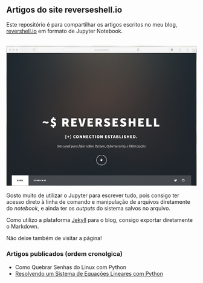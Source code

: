 ## Artigos do site reverseshell.io

Este repositório é para compartilhar os artigos escritos no meu blog, [revershell.io](revershell.io) em formato de Jupyter Notebook.

<p align="center">
  <a href="http://reverseshell.io"><img src="site.png"></a>
</p>

Gosto muito de utilizar o Jupyter para escrever tudo, pois consigo ter acesso direto à linha de comando e manipulação de arquivos diretamente do *notebook*, e ainda ter os *outputs* do sistema salvos no arquivo.

Como utilizo a plataforma [Jekyll](http://jekyllrb.com/) para o blog, consigo exportar diretamente o Markdown.

Não deixe também de visitar a página!

### Artigos publicados (ordem cronolgica)

* Como Quebrar Senhas do Linux com Python
* [Resolvendo um Sistema de Equações Lineares com Python](https://github.com/carlosfab/reverseshell_posts/blob/master/Sistemas_Lineares_com_Python.ipynb)

